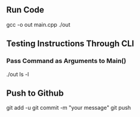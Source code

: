 ## Run Code
gcc -o out main.cpp
./out

## Testing Instructions Through CLI

### Pass Command as Arguments to Main()
./out ls -l

## Push to Github
git add -u 
git commit -m "your message"
git push 